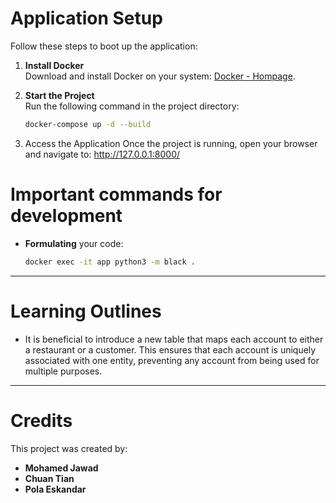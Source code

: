 # Application Setup

Follow these steps to boot up the application:

1. **Install Docker**  
   Download and install Docker on your system: [Docker - Hompage](https://www.docker.com/).

2. **Start the Project**  
   Run the following command in the project directory:
   ```bash
   docker-compose up -d --build
   ``` 

3. Access the Application
   Once the project is running, open your browser and navigate to:
   http://127.0.0.1:8000/

# Important commands for development

- **Formulating** your code:
   ```bash 
   docker exec -it app python3 -m black .
   ```

---

# Learning Outlines

- It is beneficial to introduce a new table that maps each account to either a restaurant or a customer. This ensures
  that each account is uniquely associated with one entity, preventing any account from being used for multiple
  purposes.

---

# Credits

This project was created by:

- **Mohamed Jawad**
- **Chuan Tian**
- **Pola Eskandar**
